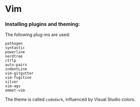 # Vim

### Installing plugins and theming:

The following plug-ins are used:
```
pathogen
syntastic
powerline
nerdtree
ctrlp
auto-pairs
indentLine
vim-gitgutter
vim-fugitive
silver
vim-ags
emmet-vim
```

The theme is called `codedark`, influenced by Visual Studio colors.
